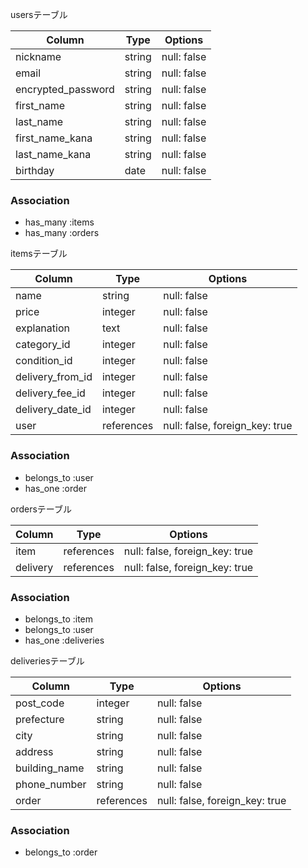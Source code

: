 usersテーブル

| Column          |Type     |Options  |
| ----------------|---------|-------- |
| nickname        |string   |null: false         |
| email           |string   |null: false         |
| encrypted_password   |string   |null: false         |
| first_name      |string   |null: false         |
| last_name       |string   |null: false         |
| first_name_kana |string   |null: false         |
| last_name_kana  |string   |null: false         |
| birthday        |date     |null: false         |

### Association
- has_many   :items
- has_many   :orders

itemsテーブル

| Column          |Type               |Options                    |
| ----------------|------------- |------------------------------- |
| name            |string        |null: false                     |
| price           |integer       |null: false                     |
| explanation     |text          |null: false                     |
| category_id     |integer       |null: false                     |
| condition_id    |integer       |null: false                     |
| delivery_from_id|integer       |null: false                     |
| delivery_fee_id |integer       |null: false                     |
| delivery_date_id|integer       |null: false                     |
| user            |references    |null: false, foreign_key: true  |

### Association
- belongs_to :user
- has_one    :order

ordersテーブル

| Column          |Type          |Options                         |
| ----------------|--------------|------------------------------- |
| item            |references    |null: false, foreign_key: true  |
| delivery        |references    |null: false, foreign_key: true  |

### Association
- belongs_to :item
- belongs_to :user
- has_one    :deliveries

deliveriesテーブル

| Column          |Type          |Options                         |
| ----------------|--------------|------------------------------- |
| post_code       |integer       |null: false                     |
| prefecture      |string        |null: false                     |
| city            |string        |null: false                     |
| address         |string        |null: false                     |
| building_name   |string        |null: false                     |
| phone_number    |string        |null: false                     |
| order           |references    |null: false, foreign_key: true  |

### Association
- belongs_to :order